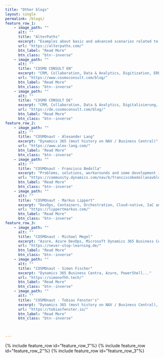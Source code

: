 ```yaml
---
title: "Other blogs"
layout: single
permalink: /blogs/
feature_row_1:
    - image_path: ""
      alt: ""
      title: "AlterPaths"
      excerpt: "Examples about basic and advanced scenarios related to WEBCON BPS"
      url: "https://alterpaths.com/"
      btn_label: "Read More"
      btn_class: "btn--inverse"
    - image_path: ""
      alt: ""
      title: "COSMO CONSULT EN"
      excerpt: "CRM, Collaboration, Data & Analytics, Digitization, ERP, IoT"
      url: "https://www.cosmoconsult.com/blog/"
      btn_label: "Read More"
      btn_class: "btn--inverse"
    - image_path: ""
      alt: ""
      title: "COSMO CONSULT DE"
      excerpt: "CRM, Collaboration, Data & Analytics, Digitalisierung, ERP, IoT"
      url: "https://de.cosmoconsult.com/blog/"
      btn_label: "Read More"
      btn_class: "btn--inverse"
feature_row_2:   
    - image_path: ""
      alt: ""
      title: "COSMOnaut - Alexander Lang"
      excerpt: "Dynamics 365 (most history on NAV / Business Central)"
      url: "https://www.alex-lang.com/"
      btn_label: "Read More"
      btn_class: "btn--inverse"      
    - image_path: ""
      alt: ""
      title: "COSMOnaut - Francisco Bedolla"
      excerpt: "Problems, solutions, workarounds and some development ideas in Dynamics, also infrastructure analysis."
      url: "https://community.dynamics.com/nav/b/franciscobedollanavblog"
      btn_label: "Read More"
      btn_class: "btn--inverse"  
    - image_path: ""
      alt: ""
      title: "COSMOnaut - Markus Lippert"
      excerpt: "DevOps, Containers, Orchestration, Cloud-native, IaC and Azure."
      url: "https://lippertmarkus.com/"
      btn_label: "Read More"
      btn_class: "btn--inverse"     
feature_row_3:     
    - image_path: ""
      alt: ""
      title: "COSMOnaut - Michael Megel"
      excerpt: "Azure, Azure DevOps, Microsoft Dynamics 365 Business Central, Internet of Things, Power Apps, Power Automate (aka Flow), Artificial Intelligence, and…"
      url: "https://never-stop-learning.de/"
      btn_label: "Read More"
      btn_class: "btn--inverse"
    - image_path: ""
      alt: ""
      title: "COSMOnaut - Simon Fischer"
      excerpt: "Dynamics 365 Business Centra, Azure, PowerShell..."
      url: "https://simonofhh.tech/"
      btn_label: "Read More"
      btn_class: "btn--inverse"
    - image_path: ""
      alt: ""
      title: "COSMOnaut - Tobias Fenster's"
      excerpt: "Dynamics 365 (most history on NAV / Business Central), Azure and Docker."
      url: "https://tobiasfenster.io/"
      btn_label: "Read More"
      btn_class: "btn--inverse"

   
      
---
```


{% include feature_row id="feature_row_1"%}
{% include feature_row id="feature_row_2"%}
{% include feature_row id="feature_row_3"%}
  